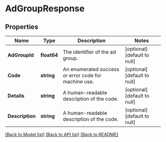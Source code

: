 # AdGroupResponse

## Properties
Name | Type | Description | Notes
------------ | ------------- | ------------- | -------------
**AdGroupId** | **float64** | The identifier of the ad group. | [optional] [default to null]
**Code** | **string** | An enumerated success or error code for machine use. | [optional] [default to null]
**Details** | **string** | A human-readable description of the code. | [optional] [default to null]
**Description** | **string** | A human-readable description of the code. | [optional] [default to null]

[[Back to Model list]](../README.md#documentation-for-models) [[Back to API list]](../README.md#documentation-for-api-endpoints) [[Back to README]](../README.md)

